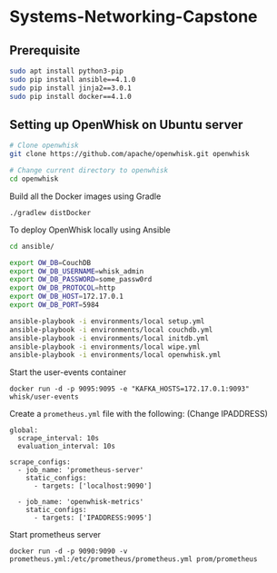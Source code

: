 # Systems-Networking-Capstone

## Prerequisite

```bash
sudo apt install python3-pip
sudo pip install ansible==4.1.0
sudo pip install jinja2==3.0.1
sudo pip install docker==4.1.0
```

## Setting up OpenWhisk on Ubuntu server

```bash
# Clone openwhisk
git clone https://github.com/apache/openwhisk.git openwhisk

# Change current directory to openwhisk
cd openwhisk
```

Build all the Docker images using Gradle
```
./gradlew distDocker
```

To deploy OpenWhisk locally using Ansible
```bash
cd ansible/

export OW_DB=CouchDB
export OW_DB_USERNAME=whisk_admin
export OW_DB_PASSWORD=some_passw0rd
export OW_DB_PROTOCOL=http
export OW_DB_HOST=172.17.0.1
export OW_DB_PORT=5984

ansible-playbook -i environments/local setup.yml
ansible-playbook -i environments/local couchdb.yml
ansible-playbook -i environments/local initdb.yml
ansible-playbook -i environments/local wipe.yml
ansible-playbook -i environments/local openwhisk.yml
```

Start the user-events container
```
docker run -d -p 9095:9095 -e "KAFKA_HOSTS=172.17.0.1:9093" whisk/user-events
```

Create a `prometheus.yml` file with the following: (Change IPADDRESS)
```
global:
  scrape_interval: 10s
  evaluation_interval: 10s

scrape_configs:
  - job_name: 'prometheus-server'
    static_configs:
      - targets: ['localhost:9090']

  - job_name: 'openwhisk-metrics'
    static_configs:
      - targets: ['IPADDRESS:9095']
```

Start prometheus server 
```
docker run -d -p 9090:9090 -v prometheus.yml:/etc/prometheus/prometheus.yml prom/prometheus
```


